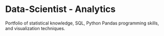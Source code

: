 # Data-Scientist - Analytics
Portfolio of statistical knowledge, SQL, Python Pandas programming skills, and visualization techniques.
